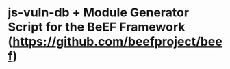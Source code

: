 # js-vuln-db + Module Generator Script for the BeEF Framework (https://github.com/beefproject/beef)

